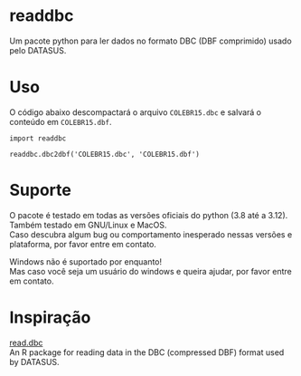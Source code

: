 # readdbc
Um pacote python para ler dados no formato DBC (DBF comprimido) usado pelo DATASUS.  


# Uso
O código abaixo descompactará o arquivo `COLEBR15.dbc` e salvará o conteúdo em `COLEBR15.dbf`.
```
import readdbc

readdbc.dbc2dbf('COLEBR15.dbc', 'COLEBR15.dbf')
```


# Suporte
O pacote é testado em todas as versões oficiais do python (3.8 até a 3.12).  
Também testado em GNU/Linux e MacOS.  
Caso descubra algum bug ou comportamento inesperado nessas versões e plataforma, por favor entre em contato.  

Windows não é suportado por enquanto!  
Mas caso você seja um usuário do windows e queira ajudar, por favor entre em contato.  


# Inspiração
[read.dbc](https://github.com/danicat/read.dbc)  
An R package for reading data in the DBC (compressed DBF) format used by DATASUS.
